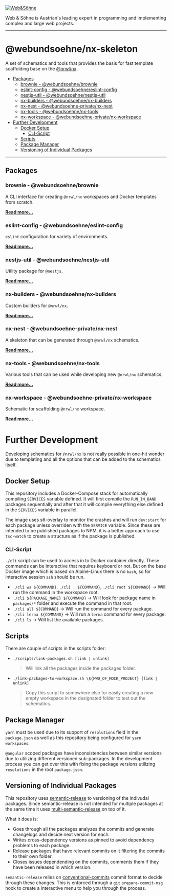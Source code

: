[![Web&Söhne](https://webundsoehne.com/wp-content/uploads/2016/11/logo.png)](https://webundsoehne.com)

Web & Söhne is Austrian's leading expert in programming and implementing complex and large web projects.

---

# @webundsoehne/nx-skeleton

A set of schematics and tools that provides the basis for fast template scaffolding base on the [@nrwl/nx](https://github.com/nrwl/nx).

<!-- toc -->

- [Packages](#packages)
  - [brownie - @webundsoehne/brownie](#brownie---webundsoehnebrownie)
  - [eslint-config - @webundsoehne/eslint-config](#eslint-config---webundsoehneeslint-config)
  - [nestjs-util - @webundsoehne/nestjs-util](#nestjs-util---webundsoehnenestjs-util)
  - [nx-builders - @webundsoehne/nx-builders](#nx-builders---webundsoehnenx-builders)
  - [nx-nest - @webundsoehne-private/nx-nest](#nx-nest---webundsoehne-privatenx-nest)
  - [nx-tools - @webundsoehne/nx-tools](#nx-tools---webundsoehnenx-tools)
  - [nx-workspace - @webundsoehne-private/nx-workspace](#nx-workspace---webundsoehne-privatenx-workspace)
- [Further Development](#further-development)
  - [Docker Setup](#docker-setup)
    - [CLI-Script](#cli-script)
  - [Scripts](#scripts)
  - [Package Manager](#package-manager)
  - [Versioning of Individual Packages](#versioning-of-individual-packages)

<!-- tocstop -->

---

## Packages

### brownie - @webundsoehne/brownie

A CLI interface for creating `@nrwl/nx` workspaces and Docker templates from scratch.

[**Read more...**](./packages/brownie/README.md)

### eslint-config - @webundsoehne/eslint-config

`eslint` configuration for variety of environments.

[**Read more...**](./packages/eslint-config/README.md)

### nestjs-util - @webundsoehne/nestjs-util

Utility package for `@nestjs`.

[**Read more...**](./packages/nestjs-util/README.md)

### nx-builders - @webundsoehne/nx-builders

Custom builders for `@nrwl/nx`.

[**Read more...**](./packages/nx-builders/README.md)

### nx-nest - @webundsoehne-private/nx-nest

A skeleton that can be generated through `@nrwl/nx` schematics.

[**Read more...**](./packages/nx-nest/README.md)

### nx-tools - @webundsoehne/nx-tools

Various tools that can be used while developing new `@nrwl/nx` schematics.

[**Read more...**](./packages/nx-tools/README.md)

### nx-workspace - @webundsoehne-private/nx-workspace

Schematic for scaffolding `@nrwl/nx` workspace.

[**Read more...**](./packages/nx-workspace/README.md)

# Further Development

Developing schematics for `@nrwl/nx` is not really possible in one-hit wonder due to templating and all the options that can be added to the schematics itself.

## Docker Setup

This repository includes a Docker-Compose stack for automatically compiling `SERVICES` variable defined. It will first compile the `RUN_IN_BAND` packages sequentially and after that it will compile everything else defined in the `SERVICES` variable in parallel.

The image uses s6-overlay to monitor the crashes and will run `dev:start` for each package unless overriden with the `SERVICE` variable. Since these are intended to be published packages to NPM, it is a better approach to use `tsc-watch` to create a structure as if the package is published.

### CLI-Script

`./cli` script can be used to access in to Docker container directly. These commands can be interactive that requires keyboard or not. But on the base Docker image which is based on Alpine-Linux there is no `bash`, so for interactive session `ash` should be run.

- `./cli ws ${COMMAND}`, `./cli . ${COMMAND}`, `./cli root ${COMMAND}` -> Will run the command in the workspace root.
- `./cli ${PACKAGE_NAME} ${COMMAND}` -> Will look for package name in `packages/*` folder and execute the command in that root.
- `./cli all ${COMMAND}` -> Will run the command for every package.
- `./cli lerna ${COMMAND}` -> Will run a `lerna` command for every package.
- `./cli ls` -> Will list the available packages.

## Scripts

There are couple of scripts in the scripts folder:

- `./scripts/link-packages.sh [link | unlink]`

  > Will link all the packages inside the packages folder.

- `./link-packages-to-workspace.sh \${PWD_OF_MOCK_PROJECT} [link | unlink]`
  > Copy this script to somewhere else for easily creating a new empty workspace in the designated folder to test out the schematics.

## Package Manager

`yarn` must be used due to its support of `resolutions` field in the `package.json` as well as this repository being configured for `yarn workspaces`.

`@angular` scoped packages have inconsistencies between similar versions due to utilizing different versioned sub-packages. In the development process you can get over this with fixing the package versions utilizing `resolutions` in the root `package.json`.

## Versioning of Individual Packages

This repository uses [semantic-release](https://github.com/semantic-release/semantic-release) to versioning of the indivudal packages. Since semantic-release is not intended for multiple packages at the same time it uses [multi-semantic-release](https://github.com/qiwi/multi-semantic-release#readme) on top of it.

What it does is:

- Goes through all the packages analyzes the commits and generate changelogs and decide next version for each.
- Writes cross-dependency versions as pinned to avoid dependency problems to each package.
- Release packages that have relevant commits on it filtering the commits to their own folder.
- Closes issues dependending on the commits, comments them if they have been released in which version.

`semantic-release` relies on [conventional-commits](https://www.conventionalcommits.org/en/v1.0.0/) commit format to decide through these changes. This is enforced through a `git` `prepare-commit-msg` hook to create a interactive menu to help you through the process.
